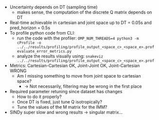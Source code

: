 - Uncertainty depends on DT (sampling time)
  - makes sense, the computation of the discrete Q matrix depends on DT
- Real-time achievable in cartesian and joint space up to DT = 0.05s and pred_horizon = 0.5s
- To profile python code from CLI:
  - run the code with the profiler:
    ```OMP_NUM_THREADS=4 python3 -m cProfile -o ../../results/profiling/profile_output_<space_c>_<space_e>.prof evaluate_error_metrics.py```
  - analyze the results visually using:
    ```snakeviz ../../results/profiling/profile_output_<space_c>_<space_e>.prof```
- Metrics: Cartesian-Cartesian OK, Joint-Joint OK, Joint-Cartesian WRONG
  - Am I missing something to move from joint space to cartesian space?
    - -> Not necessarily, filtering may be wrong in the first place
- Required parameter retuning since dataset has changes
  - How to do it properly?
  - Once DT is fixed, just tune Q isotropically?
  - Tune the values of the M matrix for the IMM?
- SINDy super slow and wrong results -> singular matrix...